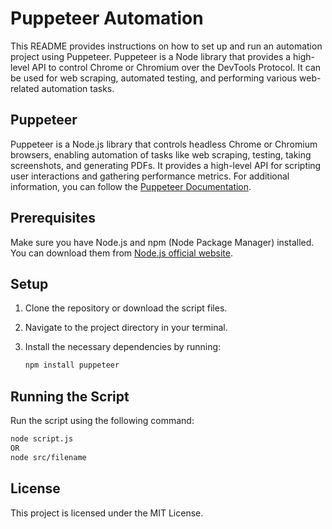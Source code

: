 # Puppeteer Automation

This README provides instructions on how to set up and run an automation project using Puppeteer. Puppeteer is a Node library that provides a high-level API to control Chrome or Chromium over the DevTools Protocol. It can be used for web scraping, automated testing, and performing various web-related automation tasks.
## Puppeteer
Puppeteer is a Node.js library that controls headless Chrome or Chromium browsers, enabling automation of tasks like web scraping, testing, taking screenshots, and generating PDFs. It provides a high-level API for scripting user interactions and gathering performance metrics.
For additional information, you can follow the [Puppeteer Documentation](https://pptr.dev/).
## Prerequisites

Make sure you have Node.js and npm (Node Package Manager) installed. You can download them from [Node.js official website](https://nodejs.org/).

## Setup

1. Clone the repository or download the script files.

2. Navigate to the project directory in your terminal.

3. Install the necessary dependencies by running:

    ```sh
    npm install puppeteer
    ```
## Running the Script

Run the script using the following command:

```sh
node script.js
OR
node src/filename
```

## License
This project is licensed under the MIT License.
